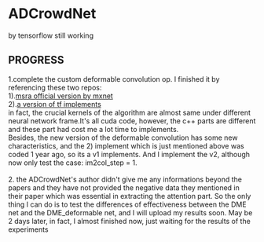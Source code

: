 # ADCrowdNet
by tensorflow
still working<br>
## PROGRESS
1.complete the custom deformable convolution op. I finished it by referencing these two repos:<br>
   <a>1).[msra official version by mxnet](https://github.com/msracver/Deformable-ConvNets)</a><br>
   <a>2).[a version of tf implements](https://github.com/Zardinality/TF-deformable-conv)</a>
   <br>in fact, the crucial kernels of the algorithm are almost same under different neural network frame.It's all cuda code, however, the c++ parts are different and these part had cost me a lot time to implements.<br>
   Besides, the new version of the deformable convolution has some new characteristics, and the 2) implement which is just mentioned above was coded 1 year ago, so its a v1 implements. And I implement the v2, although now only test the case: im2col_step = 1.
<br><br>2. the ADCrowdNet's author didn't give me any informations beyond the papers and they have not provided the negative data they mentioned in their paper which was essential in extracting the attention part. So the only thing I can do is to test the differences of effectiveness between the DME net and the DME_deformable net, and I will upload my results soon. May be 2 days later, in fact, I almost finished now, just waiting for the results of the experiments

